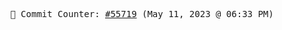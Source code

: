 <p align="center">
    <samp>
        📮 Commit Counter: <a href="https://github.com/Javascript-void0/Javascript-void0/commits/main">#55719</a> (May 11, 2023 @ 06:33 PM)
    </samp>
</p>